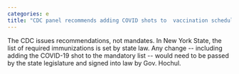 ```yaml
---
categories: e
title: "CDC panel recommends adding COVID shots to  vaccination schedule but school mandates in NY would require local action"
---
```

The CDC issues recommendations, not mandates. In New York State, the list of required immunizations is set by state law. Any change -- including adding the COVID-19 shot to the mandatory list -- would need to be passed by the state legislature and signed into law by Gov. Hochul.